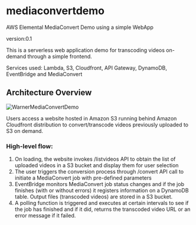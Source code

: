 # mediaconvertdemo
AWS Elemental MediaConvert Demo using a simple WebApp

version:0.1 

This is a serverless web application demo for transcoding videos on-demand through a simple frontend.

Services used: Lambda, S3, Cloudfront, API Gateway, DynamoDB, EventBridge and MediaConvert 

## Architecture Overview

![WarnerMediaConvertDemo](https://user-images.githubusercontent.com/73705375/102809306-83344000-43a0-11eb-9e13-ca9133fe6378.png)


Users access a website hosted in Amazon S3 running behind Amazon Cloudfront distribution to convert/transcode videos previously uploaded to S3 on demand.

### High-level flow:
1. On loading, the website invokes /listvideos API to obtain the list of uploaded videos in a S3 bucket and display them for user selection
2. The user triggers the conversion process through /convert API call to initiate a MediaConvert job with pre-defined parameters
3. EventBridge monitors MediaConvert job status changes and if the job finishes (with or without errors) it registers information on a DynamoDB table. Output files (transcoded videos) are stored in a S3 bucket.
4. A polling function is triggered and executes at certain intervals to see if the job has finished and if it did, returns the transcoded video URL or an error message if it failed.

